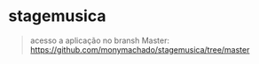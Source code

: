 # stagemusica

> acesso a aplicação no bransh Master: https://github.com/monymachado/stagemusica/tree/master
